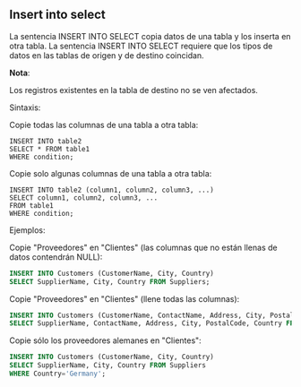 ## Insert into select

La sentencia INSERT INTO SELECT copia datos de una tabla y los inserta en otra tabla.
La sentencia INSERT INTO SELECT requiere que los tipos de datos en las tablas de origen y de destino coincidan.

**Nota**:

Los registros existentes en la tabla de destino no se ven afectados.

Sintaxis:

Copie todas las columnas de una tabla a otra tabla:

```ssh
INSERT INTO table2
SELECT * FROM table1
WHERE condition;
```

Copie solo algunas columnas de una tabla a otra tabla:

```ssh
INSERT INTO table2 (column1, column2, column3, ...)
SELECT column1, column2, column3, ...
FROM table1
WHERE condition;
```

Ejemplos:

Copie "Proveedores" en "Clientes" (las columnas que no están llenas de datos contendrán NULL):

```sql
INSERT INTO Customers (CustomerName, City, Country)
SELECT SupplierName, City, Country FROM Suppliers;
```

Copie "Proveedores" en "Clientes" (llene todas las columnas):

```sql
INSERT INTO Customers (CustomerName, ContactName, Address, City, PostalCode, Country)
SELECT SupplierName, ContactName, Address, City, PostalCode, Country FROM Suppliers;
```

Copie sólo los proveedores alemanes en "Clientes":

```sql
INSERT INTO Customers (CustomerName, City, Country)
SELECT SupplierName, City, Country FROM Suppliers
WHERE Country='Germany';
```